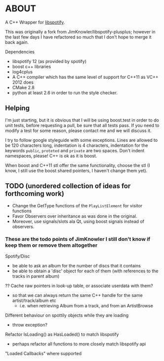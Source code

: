 ABOUT
=====

A C++ Wrapper for [libspotify](https://developer.spotify.com/technologies/libspotify/).

This was originally a fork from JimKnowler/libspotify-plusplus; however in the last few
days I have refactored so much that I don't hope to merge it back again.

Dependencies
- libspotify 12 (as provided by spotify)
- boost c++ libraries
- log4cplus
- A C++ compiler which has the same level of support for C++11 as VC++ 2012 does
- CMake 2.8
- python at least 2.6 in order to run the style checker.

Helping
-------
I'm just starting, but it is obvious that I will be using boost.test in order to do unit
tests, before requesting a pull, be sure that all tests pass. If you need to modify a test
for some reason, please contact me and we will discuss it.

I try to follow google styleguide with some exceptions. Lines are allowed to be 120 characters
long, indentation is 4 characters, indentation for the keywords `public`, `proteted` and `private`
are two spaces. Don't indent namespaces, please! C++ is ok as it is boost.

When boost and C++11 stl offer the same functionality, choose the stl (I know, I still use
the boost shared pointers, I haven't change them yet).


TODO (unordered collection of ideas for forthcoming work)
---------------------------------------------------------

- Change the GetType functions of the `PlayListElement` for visitor functions
- Favor Observers over inheritance as was done in the original.
- Moreover, use signals/slots ala Qt, using boost signals instead of observers.

### These are the todo points of JimKnowler I still don't know if keep them or remove them altogether

Spotify/Disc
 - be able to ask an album for the number of discs that it contains
 - be able to obtain a 'disc' object for each of them (with references to the tracks in parent album)

?? Cache raw pointers in look-up table, or associate userdata with them?
 - so that we can always return the same C++ handle for the same artist/track/album etc
   - i.e. when retrieving Album from a track, and from an ArtistBrowse

Different behaviour on spottily objects while they are loading
 - throw exception?

Refactor IsLoading() as HasLoaded() to match libspotify
 - perhaps refactor all functions to more closely match libspotify api

"Loaded Callbacks" where supported